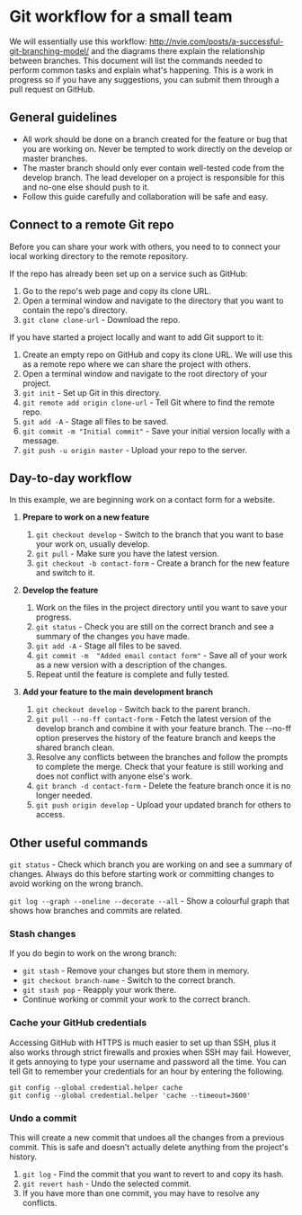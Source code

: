 # Git workflow for a small team

We will essentially use this workflow: http://nvie.com/posts/a-successful-git-branching-model/ and the diagrams there explain the relationship between branches. This document will list the commands needed to perform common tasks and explain what's happening. This is a work in progress so if you have any suggestions, you can submit them through a pull request on GitHub.


## General guidelines

- All work should be done on a branch created for the feature or bug that you are working on. Never be tempted to work directly on the develop or master branches.
- The master branch should only ever contain well-tested code from the develop branch. The lead developer on a project is responsible for this and no-one else should push to it.
- Follow this guide carefully and collaboration will be safe and easy.


## Connect to a remote Git repo

Before you can share your work with others, you need to to connect your local working directory to the remote repository.

If the repo has already been set up on a service such as GitHub:

1. Go to the repo's web page and copy its clone URL.
1. Open a terminal window and navigate to the directory that you want to contain the repo's directory.
1. `git clone clone-url` - Download the repo.

If you have started a project locally and want to add Git support to it:

1. Create an empty repo on GitHub and copy its clone URL. We will use this as a remote repo where we can share the project with others.
1. Open a terminal window and navigate to the root directory of your project.
1. `git init` - Set up Git in this directory.
1. `git remote add origin clone-url` - Tell Git where to find the remote repo.
1. `git add -A` - Stage all files to be saved.
1. `git commit -m "Initial commit"` - Save your initial version locally with a message. 
1. `git push -u origin master` - Upload your repo to the server.


## Day-to-day workflow

In this example, we are beginning work on a contact form for a website.

1. **Prepare to work on a new feature**

	1. `git checkout develop` - Switch to the branch that you want to base your work on, usually develop.
	1. `git pull` - Make sure you have the latest version.
	1. `git checkout -b contact-form` - Create a branch for the new feature and switch to it.

1. **Develop the feature**

	1. Work on the files in the project directory until you want to save your progress.
	1. `git status` - Check you are still on the correct branch and see a summary of the changes you have made.
	1. `git add -A` - Stage all files to be saved.
	1. `git commit -m  "Added email contact form"` - Save all of your work as a new version with a description of the changes.
	1. Repeat until the feature is complete and fully tested.

1. **Add your feature to the main development branch**

	1. `git checkout develop` - Switch back to the parent branch.
	1. `git pull --no-ff contact-form` - Fetch the latest version of the develop branch and combine it with your feature branch. The --no-ff option preserves the history of the feature branch and keeps the shared branch clean.
	1. Resolve any conflicts between the branches and follow the prompts to complete the merge. Check that your feature is still working and does not conflict with anyone else's work.
	1. `git branch -d contact-form` - Delete the feature branch once it is no longer needed.
	1. `git push origin develop` - Upload your updated branch for others to access.


## Other useful commands

`git status` - Check which branch you are working on and see a summary of changes. Always do this before starting work or committing changes to avoid working on the wrong branch.

`git log --graph --oneline --decorate --all` - Show a colourful graph that shows how branches and commits are related.


### Stash changes

If you do begin to work on the wrong branch:

- `git stash` - Remove your changes but store them in memory.
- `git checkout branch-name` - Switch to the correct branch.
- `git stash pop` - Reapply your work there.
- Continue working or commit your work to the correct branch.


### Cache your GitHub credentials

Accessing GitHub with HTTPS is much easier to set up than SSH, plus it also works through strict firewalls and proxies when SSH may fail. However, it gets annoying to type your username and password all the time. You can tell Git to remember your credentials for an hour by entering the following.

	git config --global credential.helper cache
	git config --global credential.helper 'cache --timeout=3600'


### Undo a commit

This will create a new commit that undoes all the changes from a previous commit. This is safe and doesn't actually delete anything from the project's history.

1. `git log` - Find the commit that you want to revert to and copy its hash.
1. `git revert hash` - Undo the selected commit.
1. If you have more than one commit, you may have to resolve any conflicts.